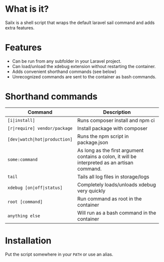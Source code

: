 # What is it?
Sailx is a shell script that wraps the default laravel sail command and adds extra features.

# Features
- Can be run from any subfolder in your Laravel project.
- Can load/unload the xdebug extension without restarting the container.
- Adds convenient shorthand commands (see below)
- Unrecognized commands are sent to the container as bash commands. 

# Shorthand commands
| Command | Description |
| ------- | ----------- |
| `[i\|install]` | Runs composer install and npm ci |
| `[r\|require] vendor/package` | Install package with composer |
| `[dev\|watch\|hot\|production]` | Runs the npm script in package.json |
| `some:command` | As long as the first argument contains a colon, it will be interpreted as an artisan command. |
| `tail` | Tails all log files in storage/logs |
| `xdebug [on\|off\|status]` | Completely loads/unloads xdebug very quickly |
| `root [command]` | Run command as root in the container |
| `anything else` | Will run as a bash command in the container

# Installation
Put the script somewhere in your `PATH` or use an alias.